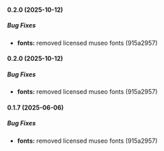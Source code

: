 #### 0.2.0 (2025-10-12)

##### Bug Fixes

* **fonts:**  removed licensed museo fonts (915a2957)

#### 0.2.0 (2025-10-12)

##### Bug Fixes

* **fonts:**  removed licensed museo fonts (915a2957)

#### 0.1.7 (2025-06-06)

##### Bug Fixes

* **fonts:**  removed licensed museo fonts (915a2957)

